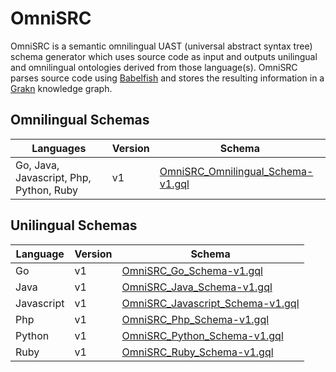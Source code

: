 # OmniSRC
OmniSRC is a semantic omnilingual UAST (universal abstract syntax tree) schema generator which uses source code as input and outputs unilingual and omnilingual ontologies derived from those language(s).
OmniSRC parses source code using [Babelfish](https://github.com/bblfsh/bblfshd) and stores the resulting information in a [Grakn](https://github.com/graknlabs/grakn) knowledge graph. 

## Omnilingual Schemas

| Languages   | Version     | Schema      |
| ----------- | ----------- | ----------- |
| Go, Java, Javascript, Php, Python, Ruby | v1 | [OmniSRC_Omnilingual_Schema-v1.gql](https://github.com/CodeBrig/OmniSRC/blob/master/src/main/resources/schema/omnilingual/OmniSRC_Omnilingual_Schema-v1.gql) |

## Unilingual Schemas

| Language    | Version     | Schema      |
| ----------- | ----------- | ----------- |
| Go          | v1          | [OmniSRC_Go_Schema-v1.gql](https://github.com/CodeBrig/OmniSRC/blob/master/src/main/resources/schema/unilingual/go/OmniSRC_Go_Schema-v1.gql) |
| Java        | v1          | [OmniSRC_Java_Schema-v1.gql](https://github.com/CodeBrig/OmniSRC/blob/master/src/main/resources/schema/unilingual/java/OmniSRC_Java_Schema-v1.gql) |
| Javascript  | v1          | [OmniSRC_Javascript_Schema-v1.gql](https://github.com/CodeBrig/OmniSRC/blob/master/src/main/resources/schema/unilingual/javascript/OmniSRC_Javascript_Schema-v1.gql) |
| Php         | v1          | [OmniSRC_Php_Schema-v1.gql](https://github.com/CodeBrig/OmniSRC/blob/master/src/main/resources/schema/unilingual/php/OmniSRC_Php_Schema-v1.gql) |
| Python      | v1          | [OmniSRC_Python_Schema-v1.gql](https://github.com/CodeBrig/OmniSRC/blob/master/src/main/resources/schema/unilingual/python/OmniSRC_Python_Schema-v1.gql) |
| Ruby        | v1          | [OmniSRC_Ruby_Schema-v1.gql](https://github.com/CodeBrig/OmniSRC/blob/master/src/main/resources/schema/unilingual/ruby/OmniSRC_Ruby_Schema-v1.gql) |

